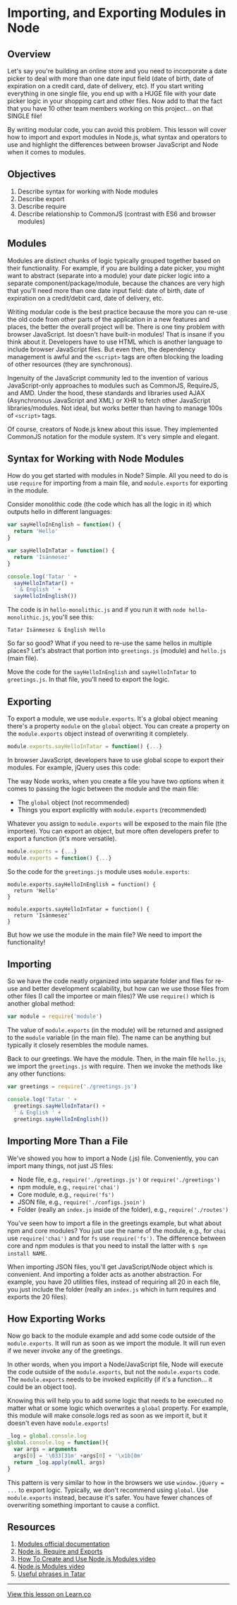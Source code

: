 # Importing, and Exporting Modules in Node

## Overview

Let's say you're building an online store and you need to incorporate a date picker to deal with more than one date input field (date of birth, date of expiration on a credit card, date of delivery, etc). If you start writing everything in one single file, you end up with a HUGE file with your date picker logic in your shopping cart and other files. Now add to that the fact that you have 10 other team members working on this project... on that SINGLE file!

By writing modular code, you can avoid this problem. This lesson will cover how to import and export modules in Node.js, what syntax and operators to use and highlight the differences between browser JavaScript and Node when it comes to modules.

## Objectives

1. Describe syntax for working with Node modules
1. Describe export
1. Describe require
1. Describe relationship to CommonJS (contrast with ES6 and browser modules)

## Modules

Modules are distinct chunks of logic typically grouped together based on their functionality. For example, if you are building a date picker, you might want to abstract (separate into a module) your date picker logic into a separate component/package/module, because the chances are very high that you'll need more than one date input field: date of birth, date of expiration on a credit/debit card, date of delivery, etc.

Writing modular code is the best practice because the more you can re-use the old code from other parts of the application in a new features and places, the better the overall project will be. There is one tiny problem with browser JavaScript. Ist doesn't have built-in modules! That is insane if you think about it. Developers have to use HTML which is another language to include browser JavaScript files. But even then, the dependency management is awful and the `<script>` tags are often blocking the loading of other resources (they are synchronous).

Ingenuity of the JavaScript community led to the invention of various JavaScript-only approaches to modules such as CommonJS, RequireJS, and AMD. Under the hood, these standards and libraries used AJAX (Asynchronous JavaScript and XML) or XHR to fetch other JavaScript libraries/modules. Not ideal, but works better than having to manage 100s of `<script>` tags.

Of course, creators of Node.js knew about this issue. They implemented CommonJS notation for the module system. It's very simple and elegant. 

## Syntax for Working with Node Modules

How do you get started with modules in Node? Simple. All you need to do is use `require` for importing from a main file, and `module.exports` for exporting in the module.

Consider monolithic code (the code which has all the logic in it) which outputs hello in different languages:

```js
var sayHelloInEnglish = function() {
  return 'Hello'
}

var sayHelloInTatar = function() {
  return 'Isänmesez'
}

console.log('Tatar ' +
  sayHelloInTatar() +
  ' & English ' +
  sayHelloInEnglish())
```

The code is in `hello-monolithic.js` and if you run it with `node hello-monolithic.js`, you'll see this:

```
Tatar Isänmesez & English Hello
```

So far so good? What if you need to re-use the same hellos in multiple places? Let's abstract that portion into `greetings.js` (module) and `hello.js` (main file).

Move the code for the `sayHelloInEnglish` and `sayHelloInTatar` to `greetings.js`. In that file, you'll need to export the logic.

## Exporting

To export a module, we use `module.exports`. It's a global object meaning there's a property `module` on the `global` object. You can create a property on the `module.exports` object instead of overwriting it completely. 

```js
module.exports.sayHelloInTatar = function() {...}
```

In browser JavaScript, developers have to use global scope to export their modules. For example, jQuery uses this code: 

The way Node works, when you create a file you have two options when it comes to passing the logic between the module and the main file: 

* The `global` object (not recommended)
* Things you export explicitly with `module.exports` (recommended)

Whatever you assign to `module.exports` will be exposed to the main file (the importee). You can export an object, but more often developers prefer to export a function (it's more versatile).

```js
module.exports = {...}
module.exports = function() {...}
```


So the code for the `greetings.js` module  uses `module.exports`:

```
module.exports.sayHelloInEnglish = function() {
  return 'Hello'
}

module.exports.sayHelloInTatar = function() {
  return 'Isänmesez'
}
```

But how we use the module in the main file? We need to import the functionality!

## Importing

So we have the code neatly organized into separate folder and files for re-use and better development scalability, but how can we use those files from other files (I call the importee or main files)? We use `require()` which is another global method:

```js
var module = require('module')
```

The value of `module.exports` (in the module) will be returned and assigned to the `module` variable (in the main file). The name can be anything but typically it closely resembles the module names.

Back to our greetings. We have the module. Then, in the main file `hello.js`, we import the `greetings.js` with require. Then we invoke the methods like any other functions:

```js
var greetings = require('./greetings.js')

console.log('Tatar ' +
  greetings.sayHelloInTatar() +
  ' & English ' +
  greetings.sayHelloInEnglish())
```

## Importing More Than a File

We've showed you how to import a Node (.js) file. Conveniently, you can import many things, not just JS files:

* Node file, e.g., `require('./greetings.js')` or `require('./greetings')`
* npm module, e.g., `require('chai')`
* Core module, e.g., `require('fs')`
* JSON file, e.g., `require('./configs.jsoin')`
* Folder (really an `index.js` inside of the folder), e.g., `require('./routes')`

You've seen how to import a file in the greetings example, but what about npm and core modules? You just use the name of the module, e.g., for `chai` use `require('chai')` and for `fs` use `require('fs')`. The difference between core and npm modules is that you need to install the latter with `$ npm install NAME`.


When importing JSON files, you'll get JavaScript/Node object which is convenient. And importing a folder acts as another abstraction. For example, you have 20 utilities files, instead of requiring all 20 in each file, you just include the folder (really an `index.js` which in turn requires and exports the 20 files).

## How Exporting Works

Now go back to the module example and add some code outside of the `module.exports`. It will run as soon as we import the module. It will run even if we never invoke any of the greetings. 

In other words, when you import a Node/JavaScript file, Node will execute the code outside of the `module.exports`, but not the `module.exports` code. The `module.exports` needs to be invoked explicitly (if it's a function... it could be an object too). 

Knowing this will help you to add some logic that needs to be executed no matter what or some logic which overwrites a `global` property. For example, this module will make console.logs red as soon as we import it, but it doesn't even have `module.exports`!

```js
_log = global.console.log
global.console.log = function(){
  var args = arguments
  args[0] = '\033[31m' +args[0] + '\x1b[0m'
  return _log.apply(null, args)
}
```

This pattern is very similar to how in the browsers we use `window.jQuery = ...` to export logic. Typically, we don't recommend using `global`. Use `module.exports` instead, because it's safer. You have fewer chances of overwriting something important to cause a conflict.

## Resources

1. [Modules official documentation](https://nodejs.org/api/modules.html)
1. [Node.js, Require and Exports](http://openmymind.net/2012/2/3/Node-Require-and-Exports)
1. [How To Create and Use Node.js Modules video](https://www.youtube.com/watch?v=DZ_bRk8JWDM)
1. [Node.js Modules video](https://www.youtube.com/watch?v=98nlQYgXZGw)
1. [Useful phrases in Tatar](http://www.omniglot.com/language/phrases/tatar.php)


---

<a href='https://learn.co/lessons/node-modules-require' data-visibility='hidden'>View this lesson on Learn.co</a>
